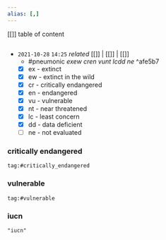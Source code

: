```yaml
---
alias: [,]
---
```

[[]]
table of content
```toc
```

- `2021-10-28`  `14:25` _related_ [[]] | [[]] | [[]]
	-  #pneumonic _exew cren vunt lcdd ne_ ^afe5b7
	- [x] ex - extinct
	- [x] ew - extinct in the wild
	- [x] cr - critically endangered
	- [x] en - endangered
	- [x] vu - vulnerable
	- [x] nt - near threatened
	- [x] lc - least concern
	- [x] dd - data deficient
	- [ ] ne - not evaluated

### critically endangered
```query
tag:#critically_endangered
```

### vulnerable
```query
tag:#vulnerable
```
### iucn
```query 2022-02-18 18:52
"iucn"
```


